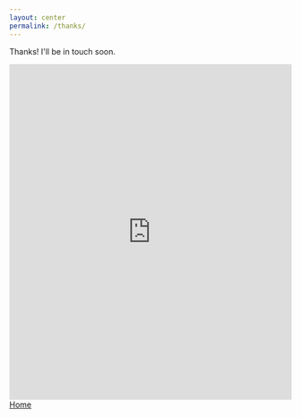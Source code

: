 ```yaml
---
layout: center
permalink: /thanks/
---
```


Thanks! I'll be in touch soon. 

<iframe src="https://vine.co/v/ibxWhlAjAht/embed/postcard?audio=1" width="100%" height="600" frameborder="0"></iframe><script src="https://platform.vine.co/static/scripts/embed.js"></script>

<div class="mt3">
  <a href="{{ site.baseurl }}/" class="button button-blue button-big">Home</a>
</div>
